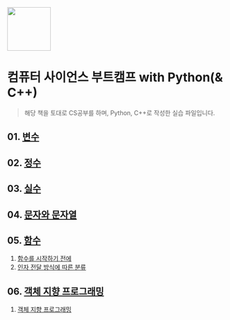 <img src="http://image.yes24.com/goods/58552941/XL" height="100"> 

# 컴퓨터 사이언스 부트캠프 with Python(& C++)

> 해당 책을 토대로 CS공부를 하며, Python, C++로 작성한 실습 파일입니다.

## 01. [변수](01.변수/README.md)

## 02. [정수](02.정수/README.md)

## 03. [실수](03.실수/README.md)

## 04. [문자와 문자열](04.문자,문자열/README.md)

## 05. [함수](05.함수)
1. [함수를 시작하기 전에](05.함수/1.함수를_시작하기_전에.md)
2. [인자 전달 방식에 따른 분류](05.함수/2.인자전달_방식에_따른_분류.md)

## 06. [객체 지향 프로그래밍](06.객체_지향_프로그래밍)
1. [객체 지향 프로그래밍](06.객체_지향_프로그래밍/1.객체_지향.md)